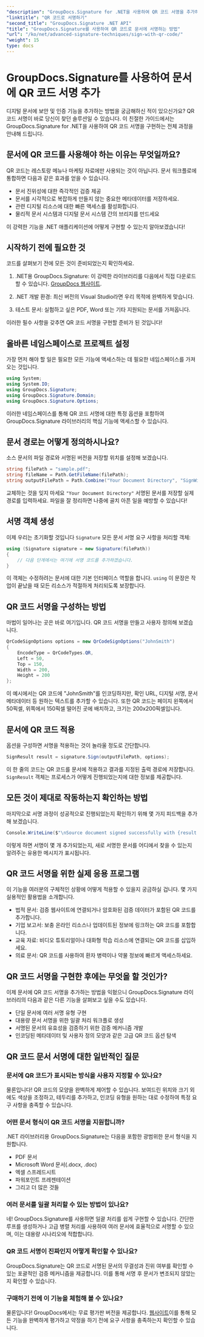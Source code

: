 ```yaml
---
"description": "GroupDocs.Signature for .NET을 사용하여 QR 코드 서명을 추가하여 문서 보안을 강화하는 방법을 알아보세요. 완전한 코드 예제를 통해 간단하게 구현할 수 있습니다."
"linktitle": "QR 코드로 서명하기"
"second_title": "GroupDocs.Signature .NET API"
"title": "GroupDocs.Signature를 사용하여 QR 코드로 문서에 서명하는 방법"
"url": "/ko/net/advanced-signature-techniques/sign-with-qr-code/"
"weight": 15
type: docs
---
```

# GroupDocs.Signature를 사용하여 문서에 QR 코드 서명 추가

디지털 문서에 보안 및 인증 기능을 추가하는 방법을 궁금해하신 적이 있으신가요? QR 코드 서명이 바로 당신이 찾던 솔루션일 수 있습니다. 이 친절한 가이드에서는 GroupDocs.Signature for .NET을 사용하여 QR 코드 서명을 구현하는 전체 과정을 안내해 드립니다.

## 문서에 QR 코드를 사용해야 하는 이유는 무엇일까요?

QR 코드는 레스토랑 메뉴나 마케팅 자료에만 사용되는 것이 아닙니다. 문서 워크플로에 통합하면 다음과 같은 효과를 얻을 수 있습니다.

- 문서 진위성에 대한 즉각적인 검증 제공
- 문서를 시각적으로 복잡하게 만들지 않는 중요한 메타데이터를 저장하세요.
- 관련 디지털 리소스에 대한 빠른 액세스를 활성화합니다.
- 물리적 문서 시스템과 디지털 문서 시스템 간의 브리지를 만드세요

이 강력한 기능을 .NET 애플리케이션에 어떻게 구현할 수 있는지 알아보겠습니다!

## 시작하기 전에 필요한 것

코드를 살펴보기 전에 모든 것이 준비되었는지 확인하세요.

1. .NET용 GroupDocs.Signature: 이 강력한 라이브러리를 다음에서 직접 다운로드할 수 있습니다. [GroupDocs 웹사이트](https://releases.groupdocs.com/signature/net/).

2. .NET 개발 환경: 최신 버전의 Visual Studio라면 우리 목적에 완벽하게 맞습니다.

3. 테스트 문서: 실험하고 싶은 PDF, Word 또는 기타 지원되는 문서를 가져옵니다.

이러한 필수 사항을 갖추면 QR 코드 서명을 구현할 준비가 된 것입니다!

## 올바른 네임스페이스로 프로젝트 설정

가장 먼저 해야 할 일은 필요한 모든 기능에 액세스하는 데 필요한 네임스페이스를 가져오는 것입니다.

```csharp
using System;
using System.IO;
using GroupDocs.Signature;
using GroupDocs.Signature.Domain;
using GroupDocs.Signature.Options;
```

이러한 네임스페이스를 통해 QR 코드 서명에 대한 특정 옵션을 포함하여 GroupDocs.Signature 라이브러리의 핵심 기능에 액세스할 수 있습니다.

## 문서 경로는 어떻게 정의하시나요?

소스 문서의 파일 경로와 서명된 버전을 저장할 위치를 설정해 보겠습니다.

```csharp
string filePath = "sample.pdf";
string fileName = Path.GetFileName(filePath);
string outputFilePath = Path.Combine("Your Document Directory", "SignWithQRCode", fileName);
```

교체하는 것을 잊지 마세요 `"Your Document Directory"` 서명된 문서를 저장할 실제 경로를 입력하세요. 파일을 잘 정리하면 나중에 골치 아픈 일을 예방할 수 있습니다!

## 서명 객체 생성

이제 우리는 초기화할 것입니다 `Signature` 모든 문서 서명 요구 사항을 처리할 객체:

```csharp
using (Signature signature = new Signature(filePath))
{
    // 다음 단계에서는 여기에 서명 코드를 추가하겠습니다.
}
```

이 객체는 수정하려는 문서에 대한 기본 인터페이스 역할을 합니다. `using` 이 문장은 작업이 끝났을 때 모든 리소스가 적절하게 처리되도록 보장합니다.

## QR 코드 서명을 구성하는 방법

마법이 일어나는 곳은 바로 여기입니다. QR 코드 서명을 만들고 사용자 정의해 보겠습니다.

```csharp
QrCodeSignOptions options = new QrCodeSignOptions("JohnSmith")
{
    EncodeType = QrCodeTypes.QR,
    Left = 50,
    Top = 150,
    Width = 200,
    Height = 200
};
```

이 예시에서는 QR 코드에 "JohnSmith"를 인코딩하지만, 확인 URL, 디지털 서명, 문서 메타데이터 등 원하는 텍스트를 추가할 수 있습니다. 또한 QR 코드는 페이지 왼쪽에서 50픽셀, 위쪽에서 150픽셀 떨어진 곳에 배치하고, 크기는 200x200픽셀입니다.

## 문서에 QR 코드 적용

옵션을 구성하면 서명을 적용하는 것이 놀라울 정도로 간단합니다.

```csharp
SignResult result = signature.Sign(outputFilePath, options);
```

이 한 줄의 코드는 QR 코드를 문서에 적용하고 결과를 지정된 출력 경로에 저장합니다. `SignResult` 객체는 프로세스가 어떻게 진행되었는지에 대한 정보를 제공합니다.

## 모든 것이 제대로 작동하는지 확인하는 방법

마지막으로 서명 과정이 성공적으로 진행되었는지 확인하기 위해 몇 가지 피드백을 추가해 보겠습니다.

```csharp
Console.WriteLine($"\nSource document signed successfully with {result.Succeeded.Count} signature(s).\nFile saved at {outputFilePath}.");
```

이렇게 하면 서명이 몇 개 추가되었는지, 새로 서명한 문서를 어디에서 찾을 수 있는지 알려주는 유용한 메시지가 표시됩니다.

## QR 코드 서명을 위한 실제 응용 프로그램

이 기능을 여러분의 구체적인 상황에 어떻게 적용할 수 있을지 궁금하실 겁니다. 몇 가지 실용적인 활용법을 소개합니다.

- 법적 문서: 검증 웹사이트에 연결되거나 암호화된 검증 데이터가 포함된 QR 코드를 추가합니다.
- 기업 보고서: 보충 온라인 리소스나 업데이트된 정보에 링크하는 QR 코드를 포함합니다.
- 교육 자료: 비디오 튜토리얼이나 대화형 학습 리소스에 연결되는 QR 코드를 삽입하세요.
- 의료 문서: QR 코드를 사용하여 환자 병력이나 약물 정보에 빠르게 액세스하세요.

## QR 코드 서명을 구현한 후에는 무엇을 할 것인가?

이제 문서에 QR 코드 서명을 추가하는 방법을 익혔으니 GroupDocs.Signature 라이브러리의 다음과 같은 다른 기능을 살펴보고 싶을 수도 있습니다.

- 단일 문서에 여러 서명 유형 구현
- 대용량 문서 서명을 위한 일괄 처리 워크플로 생성
- 서명된 문서의 유효성을 검증하기 위한 검증 메커니즘 개발
- 인코딩된 메타데이터 및 사용자 정의 모양과 같은 고급 QR 코드 옵션 탐색

## QR 코드 문서 서명에 대한 일반적인 질문

### 문서에 QR 코드가 표시되는 방식을 사용자 지정할 수 있나요?

물론입니다! QR 코드의 모양을 완벽하게 제어할 수 있습니다. 보여드린 위치와 크기 외에도 색상을 조정하고, 테두리를 추가하고, 인코딩 유형을 원하는 대로 수정하여 특정 요구 사항을 충족할 수 있습니다.

### 어떤 문서 형식이 QR 코드 서명을 지원합니까?

.NET 라이브러리용 GroupDocs.Signature는 다음을 포함한 광범위한 문서 형식을 지원합니다.
- PDF 문서
- Microsoft Word 문서(.docx, .doc)
- 엑셀 스프레드시트
- 파워포인트 프레젠테이션
- 그리고 더 많은 것들

### 여러 문서를 일괄 처리할 수 있는 방법이 있나요?

네! GroupDocs.Signature를 사용하면 일괄 처리를 쉽게 구현할 수 있습니다. 간단한 루프를 생성하거나 고급 병렬 처리를 사용하여 여러 문서에 효율적으로 서명할 수 있으며, 이는 대용량 시나리오에 적합합니다.

### QR 코드 서명이 진짜인지 어떻게 확인할 수 있나요?

GroupDocs.Signature는 QR 코드로 서명된 문서의 무결성과 진위 여부를 확인할 수 있는 포괄적인 검증 메커니즘을 제공합니다. 이를 통해 서명 후 문서가 변조되지 않았는지 확인할 수 있습니다.

### 구매하기 전에 이 기능을 체험해 볼 수 있나요?

물론입니다! GroupDocs에서는 무료 평가판 버전을 제공합니다. [웹사이트](https://releases.groupdocs.com/)이를 통해 모든 기능을 완벽하게 평가하고 약정을 하기 전에 요구 사항을 충족하는지 확인할 수 있습니다.